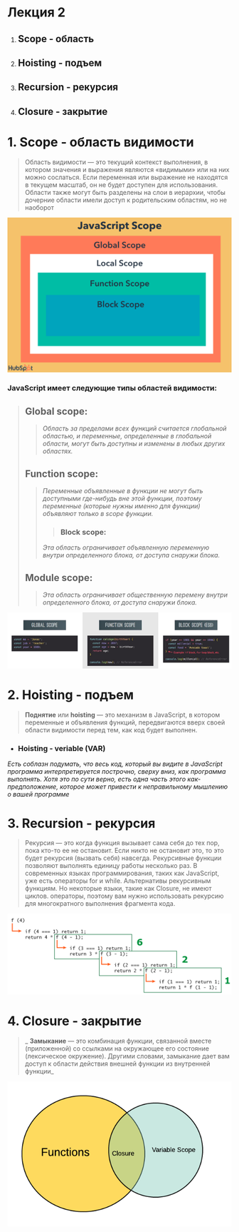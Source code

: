 # Лекция 2

1. ## Scope  - область
2. ## Hoisting  -  подъем
3. ## Recursion  -  рекурсия
4. ## Closure  -  закрытие


# 1. Scope - область видимости
> Область видимости — это текущий контекст выполнения, в котором значения и выражения
являются «видимыми» или на них можно сослаться. Если переменная или выражение не находятся в текущем
масштаб, он не будет доступен для использования. Области также могут быть разделены на слои в иерархии,
чтобы дочерние области имели доступ к родительским областям, но не наоборот

![Scope in JS.](/img/1%20Scope%20JS.png)

### JavaScript имеет следующие типы областей видимости:
> ## Global scope: 
>> _Область за пределами всех функций считается глобальной областью, и переменные, определенные в глобальной области, могут быть доступны и изменены в любых других областях._
> ## Function scope:
>> _Переменные объявленные в функции не могут быть доступными где-нибудь вне этой функции, поэтому переменные (которые нужны именно для функции) объявляют только в scope функции._
>>> ### Block scope: 
>> _Эта область ограничивает объявленную переменную
внутри определенного блока, от доступа снаружи блока._
> ## Module scope:
>> _Эта область ограничивает общественную перемену
внутри определенного блока, от доступа снаружи блока._


![Scopes in JS.](/img/csops%20.png) 

# 2. Hoisting - подъем

> **Поднятие** или **hoisting**  — это механизм в JavaScript, в котором переменные и объявления функций, передвигаются вверх своей области видимости перед тем, как код будет выполнен.

* ### Hoisting - veriable (VAR)
 _Есть соблазн подумать, что весь код, который вы видите в
JavaScript
программа интерпретируется построчно, сверху вниз, как программа
выполнять. Хотя это по сути верно, есть одна часть этого как-
предположение, которое может привести к неправильному мышлению о вашей программе_


# 3. Recursion - рекурсия 
> Рекурсия — это когда функция вызывает сама себя до тех пор, пока кто-то ее не остановит. Если никто не остановит это, то это будет
рекурсия (вызвать себя) навсегда. Рекурсивные функции позволяют выполнять единицу работы несколько раз.
В современных языках программирования, таких как JavaScript, уже есть операторы for и while.
Альтернативы рекурсивным функциям. Но некоторые языки, такие как Closure, не имеют циклов.
операторы, поэтому вам нужно использовать рекурсию для многократного выполнения фрагмента кода.

![Recursion.](/img/recursion.png) 

# 4. Closure - закрытие

> _ **Замыкание** — это комбинация функции, связанной вместе (приложенной) со ссылками на
окружающее его состояние (лексическое окружение). Другими словами, замыкание дает вам
доступ к области действия внешней функции из внутренней функции_

![Closure.](/img/Closure%20JS.png)


